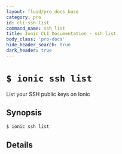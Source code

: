 ```yaml
---
layout: fluid/pro_docs_base
category: pro
id: cli-ssh-list
command_name: ssh list
title: Ionic CLI Documentation - ssh list
body_class: 'pro-docs'
hide_header_search: true
dark_header: true
---
```


# `$ ionic ssh list`
List your SSH public keys on Ionic
## Synopsis

```bash
$ ionic ssh list 
```
  
## Details






